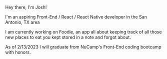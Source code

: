 Hey there, I'm Josh!

I'm an aspiring Front-End / React / React Native developer in the San Antonio, TX area

I am currently working on Foodie, an app all about keeping track of all those new places to eat you kept stored in a note and forgot about.

As of 2/13/2023 I will graduate from NuCamp's Front-End coding bootcamp with honors.
